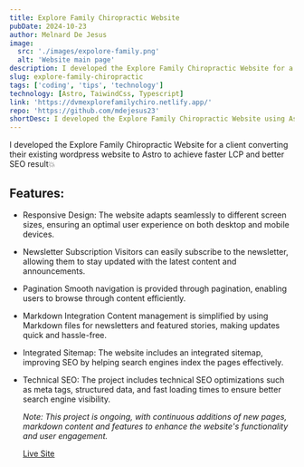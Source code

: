 ```yaml
---
title: Explore Family Chiropractic Website
pubDate: 2024-10-23
author: Melnard De Jesus
image:
  src: './images/expolore-family.png'
  alt: 'Website main page'
description: I developed the Explore Family Chiropractic Website for a client converting their existing wordpress website to Astro to achieve faster LCP and better SEO result.💥
slug: explore-family-chiropractic
tags: ['coding', 'tips', 'technology']
technology: [Astro, TaiwindCss, Typescript]
link: 'https://dvmexplorefamilychiro.netlify.app/'
repo: 'https://github.com/mdejesus23'
shortDesc: I developed the Explore Family Chiropractic Website using Astro, TypeScript, TailwindCSS, Markdown file with Fastest LCP💥
---
```


I developed the Explore Family Chiropractic Website for a client converting their existing wordpress website to Astro to achieve faster LCP and better SEO result💥

## Features:

- <i class="fas fa-mobile-alt text-lblue"></i> Responsive Design: The website adapts seamlessly to different screen sizes, ensuring an optimal user experience on both desktop and mobile devices.

- <i class="fas fa-envelope text-lblue"></i> Newsletter Subscription Visitors can easily subscribe to the newsletter, allowing them to stay updated with the latest content and announcements.

- <i class="fas fa-pagination text-lblue"></i> Pagination Smooth navigation is provided through pagination, enabling users to browse through content efficiently.

- <i class="fas fa-file-alt text-lblue"></i> Markdown Integration Content management is simplified by using Markdown files for newsletters and featured stories, making updates quick and hassle-free.

- <i class="fas fa-sitemap text-lblue"></i> Integrated Sitemap: The website includes an integrated sitemap, improving SEO by helping search engines index the pages effectively.

- <i class="fas fa-search text-lblue"></i> Technical SEO: The project includes technical SEO optimizations such as meta tags, structured data, and fast loading times to ensure better search engine visibility.

  _Note: This project is ongoing, with continuous additions of new pages, markdown content and features to enhance the website's functionality and user engagement._

  <a href="https://dvmexplorefamilychiro.netlify.app/" target="_blank"><u>Live Site</u></a>
